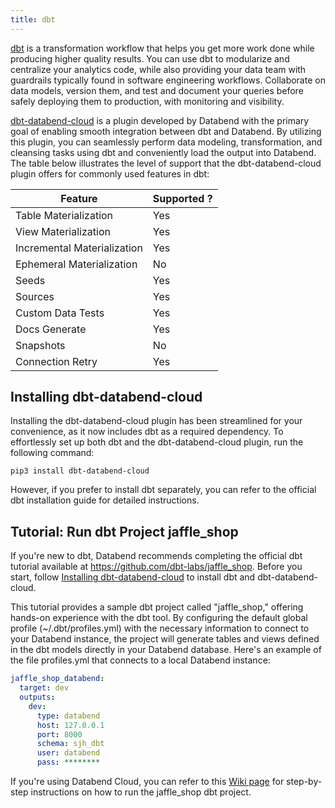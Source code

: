 ```yaml
---
title: dbt
---
```


[dbt](https://www.getdbt.com/) is a transformation workflow that helps you get more work done while producing higher quality results. You can use dbt to modularize and centralize your analytics code, while also providing your data team with guardrails typically found in software engineering workflows. Collaborate on data models, version them, and test and document your queries before safely deploying them to production, with monitoring and visibility.

[dbt-databend-cloud](https://github.com/databendcloud/dbt-databend) is a plugin developed by Databend with the primary goal of enabling smooth integration between dbt and Databend. By utilizing this plugin, you can seamlessly perform data modeling, transformation, and cleansing tasks using dbt and conveniently load the output into Databend. The table below illustrates the level of support that the dbt-databend-cloud plugin offers for commonly used features in dbt:

| Feature                     	| Supported ? |
|-----------------------------	|-----------	|
| Table Materialization       	| Yes       	|
| View Materialization        	| Yes       	|
| Incremental Materialization 	| Yes       	|
| Ephemeral Materialization   	| No        	|
| Seeds                       	| Yes       	|
| Sources                     	| Yes       	|
| Custom Data Tests           	| Yes       	|
| Docs Generate               	| Yes       	|
| Snapshots                   	| No        	|
| Connection Retry            	| Yes       	|

## Installing dbt-databend-cloud

Installing the dbt-databend-cloud plugin has been streamlined for your convenience, as it now includes dbt as a required dependency. To effortlessly set up both dbt and the dbt-databend-cloud plugin, run the following command:

```shell
pip3 install dbt-databend-cloud
```

However, if you prefer to install dbt separately, you can refer to the official dbt installation guide for detailed instructions.

## Tutorial: Run dbt Project jaffle_shop

If you're new to dbt, Databend recommends completing the official dbt tutorial available at https://github.com/dbt-labs/jaffle_shop. Before you start, follow [Installing dbt-databend-cloud](#installing-dbt-databend-cloud) to install dbt and dbt-databend-cloud.

This tutorial provides a sample dbt project called "jaffle_shop," offering hands-on experience with the dbt tool. By configuring the default global profile (~/.dbt/profiles.yml) with the necessary information to connect to your Databend instance, the project will generate tables and views defined in the dbt models directly in your Databend database. Here's an example of the file profiles.yml that connects to a local Databend instance:

```yml title="~/.dbt/profiles.yml"
jaffle_shop_databend:
  target: dev
  outputs:
    dev:
      type: databend
      host: 127.0.0.1
      port: 8000
      schema: sjh_dbt
      user: databend
      pass: ********
```

If you're using Databend Cloud, you can refer to this [Wiki page](https://github.com/databendcloud/dbt-databend/wiki/How-to-use-dbt-with-Databend-Cloud) for step-by-step instructions on how to run the jaffle_shop dbt project.